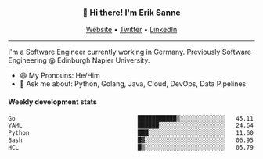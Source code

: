<h3 align="center">👋 Hi there! I'm Erik Sanne</h3>
<p align="center">
  <a href="https://eriksanne.com">Website</a> •
  <a href="https://twitter.com/ErikKonradSanne">Twitter</a> •
  <a href="https://www.linkedin.com/in/eriksanne/">LinkedIn</a>
</p>

---
I'm a Software Engineer currently working in Germany. Previously Software Engineering @ Edinburgh Napier University.

- 😄 My Pronouns: He/Him
- 💬 Ask me about: Python, Golang, Java, Cloud, DevOps, Data Pipelines

<h4>Weekly development stats</h4>
<!--START_SECTION:waka-->

```txt
Go                                   ███████████▒░░░░░░░░░░░░░   45.11 %
YAML                                 ██████░░░░░░░░░░░░░░░░░░░   24.64 %
Python                               ███░░░░░░░░░░░░░░░░░░░░░░   11.60 %
Bash                                 █▓░░░░░░░░░░░░░░░░░░░░░░░   06.95 %
HCL                                  █▒░░░░░░░░░░░░░░░░░░░░░░░   05.79 %
```

<!--END_SECTION:waka-->
